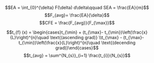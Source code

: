 $$EA = \int_{0}^{\delta} F(\delta) d\delta\qquad  SEA = \frac{EA}{m}$$
$$F_{avg}= \frac{EA}{\delta}$$
$$CFE = \frac{F_{avg}}{F_{\max}}$$

$$t_{f} (x) = \begin{cases}t_{\min} + (t_{\max}- t_{\min})\left(\frac{x}{L}\right)^{n}\quad \text{(ascending grad)} \\t_{\max} - (t_{\max}- t_{\min})\left(\frac{x}{L}\right)^{n}\quad  \text{(decending grad)}\end{cases}$$
$$t_{avg} =  \sum^{N_{s}}_{i=1} \frac{t_{i}}{N_{s}}$$
